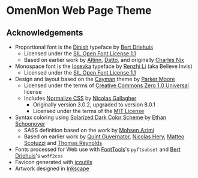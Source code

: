 ---
---

# OmenMon Web Page Theme

## Acknowledgements

* Proportional font is the [Dinish](https://github.com/playbeing/dinish) typeface by [Bert Driehuis](https://github.com/playbeing)
  * Licensed under the [SIL Open Font License 1.1](https://scripts.sil.org/OFL)
  * Based on earlier work by [Altinn](https://github.com/Altinn/altinn-din), [Datto](https://www.datto.com/fonts/d-din), and originally [Charles Nix](https://www.monotype.com/studio/charles-nix)
* Monospace font is the [Iosevka](https://github.com/be5invis/Iosevka) typeface by [Renzhi Li](https://github.com/be5invis) (aka Belleve Invis)
  * Licensed under the [SIL Open Font License 1.1](https://scripts.sil.org/OFL)
* Design and layout based on the [Cayman](https://github.com/pages-themes/cayman) theme by [Parker Moore](https://github.com/parkr)
  * Licensed under the terms of [Creative Commons Zero 1.0 Universal](https://creativecommons.org/publicdomain/zero/1.0/) license
  * Includes [Normalize CSS](https://github.com/necolas/normalize.css) by [Nicolas Gallagher](https://github.com/necolas)
    * Originally version 3.0.2, upgraded to version 8.0.1
    * Licensed under the terms of the [MIT License](https://github.com/necolas/normalize.css/blob/master/LICENSE.md)
* Syntax coloring using [Solarized Dark Color Scheme](http://ethanschoonover.com/solarized) by [Ethan Schoonover](https://ethanschoonover.com/)
  * SASS definition based on the work by [Mohsen Azimi](https://github.com/mohsen1/)
  * Based on earlier work by [Quint Guvernator](https://gist.github.com/qguv/7936275), [Nicolas Hery](https://gist.github.com/nicolashery/5765395), [Matteo Scotuzzi](https://gist.github.com/scotu/1272660) and [Thomas Reynolds](https://gist.github.com/tdreyno/1125708)
* Fonts processed for Web use with [FontTools](https://github.com/fonttools/fonttools)'s `pyftsubset` and [Bert Driehuis](https://github.com/playbeing)'s `woff2css`
* Favicon generated with [icoutils](https://www.nongnu.org/icoutils/)
* Artwork designed in [Inkscape](https://inkscape.org/)
